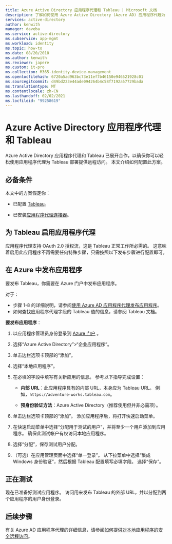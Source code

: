 ```yaml
---
title: Azure Active Directory 应用程序代理和 Tableau | Microsoft 文档
description: 了解如何使用 Azure Active Directory (Azure AD) 应用程序代理为 Tableau 部署提供远程访问。
services: active-directory
author: kenwith
manager: daveba
ms.service: active-directory
ms.subservice: app-mgmt
ms.workload: identity
ms.topic: how-to
ms.date: 08/20/2018
ms.author: kenwith
ms.reviewer: japere
ms.custom: it-pro
ms.collection: M365-identity-device-management
ms.openlocfilehash: 6720a5ad963bc73e11ef7b46150e946521928c01
ms.sourcegitcommit: d49bd223e44ade094264b4c58f7192a57729bada
ms.translationtype: MT
ms.contentlocale: zh-CN
ms.lasthandoff: 02/02/2021
ms.locfileid: "99258619"
---
```

# <a name="azure-active-directory-application-proxy-and-tableau"></a>Azure Active Directory 应用程序代理和 Tableau 

Azure Active Directory 应用程序代理和 Tableau 已展开合作，以确保你可以轻松使用应用程序代理为 Tableau 部署提供远程访问。 本文介绍如何配置此方案。  

## <a name="prerequisites"></a>必备条件 

本文中的方案假定你：

- 已配置 [Tableau](https://onlinehelp.tableau.com/current/server/en-us/proxy.htm#azure)。 

- 已安装[应用程序代理连接器](application-proxy-add-on-premises-application.md)。 

 
## <a name="enabling-application-proxy-for-tableau"></a>为 Tableau 启用应用程序代理 

应用程序代理支持 OAuth 2.0 授权流，这是 Tableau 正常工作所必需的。 这意味着启用此应用程序不再需要任何特殊步骤，只需按照以下发布步骤进行配置即可。


## <a name="publish-your-applications-in-azure"></a>在 Azure 中发布应用程序 

要发布 Tableau，你需要在 Azure 门户中发布应用程序。

对于：

- 步骤 1-8 的详细说明，请参阅[使用 Azure AD 应用程序代理发布应用程序](application-proxy-add-on-premises-application.md)。 
- 如何查找应用程序代理字段的 Tableau 值的信息，请参阅 Tableau 文档。  

**要发布应用程序**： 


1. 以应用程序管理员身份登录到 [Azure 门户](https://portal.azure.com) 。 

2. 选择“Azure Active Directory”>“企业应用程序”。 

3. 单击边栏选项卡顶部的“添加”。 

4. 选择“本地应用程序”。 

5. 在必填的字段中填写有关新应用的信息。 参考以下指导完成设置： 

    - **内部 URL**：此应用程序具有的内部 URL，本身应为 Tableau URL。 例如，`https://adventure-works.tableau.com`。 

    - **预身份验证方法**：Azure Active Directory（推荐使用但并非必需项）。 

6. 单击边栏选项卡顶部的“添加”。 添加应用程序后，将打开快速启动菜单。 

7. 在快速启动菜单中选择“分配用于测试的用户”，并将至少一个用户添加到应用程序。 确保此测试帐户有权访问本地应用程序。 

8. 选择“分配”，保存测试用户分配。 

9. （可选）在应用管理页面中选择“单一登录”。 从下拉菜单中选择“集成 Windows 身份验证”，然后根据 Tableau 配置填写必填字段。 选择“保存”。 

 

## <a name="testing"></a>正在测试 

现在已准备好测试应用程序。 访问用来发布 Tableau 的外部 URL，并以分配到两个应用程序的用户身份登录。



## <a name="next-steps"></a>后续步骤

有关 Azure AD 应用程序代理的详细信息，请参阅[如何提供对本地应用程序的安全远程访问](application-proxy.md)。


